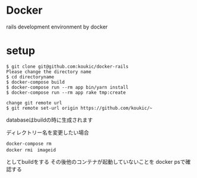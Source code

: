 # Docker

rails development environment by docker

# setup

```
$ git clone git@github.com:koukic/docker-rails
Please change the directory name
$ cd directoryname
$ docker-compose build
$ docker-compose run --rm app bin/yarn install
$ docker-compose run --rm app rake tmp:create

change git remote url
$ git remote set-url origin https://github.com/koukic/~
```
databaseはbuildの時に生成されます

ディレクトリー名を変更したい場合
```
docker-compose rm
docker rmi　imageid
```
としてbuildをする
その後他のコンテナが起動していないことを
docker psで確認する
